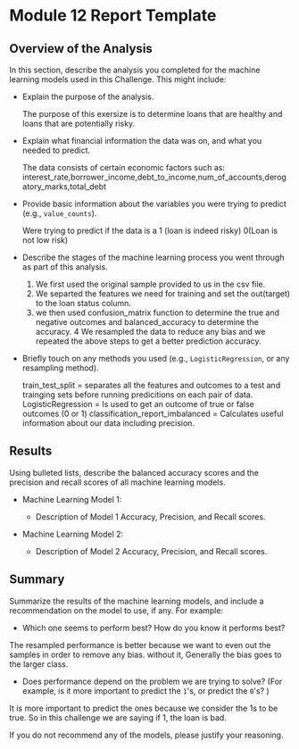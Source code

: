 # Module 12 Report Template

## Overview of the Analysis

In this section, describe the analysis you completed for the machine learning models used in this Challenge. This might include:

* Explain the purpose of the analysis.

    The purpose of this exersize is to determine loans that are healthy and loans that are potentially risky.

* Explain what financial information the data was on, and what you needed to predict.

    The data consists of certain economic factors such as:
    interest_rate,borrower_income,debt_to_income,num_of_accounts,derogatory_marks,total_debt


* Provide basic information about the variables you were trying to predict (e.g., `value_counts`).

  Were trying to predict if the data is a 1 (loan is indeed risky) 0(Loan is not low risk)



* Describe the stages of the machine learning process you went through as part of this analysis.

  1. We first used the original sample provided to us in the csv file. 
  2. We separted the features we need for training and set the out(target) to the loan status column.
  3. we then used confusion_matrix function to determine the true and negative outcomes and balanced_accuracy to determine the accuracy.
  4  We resampled the data to reduce any bias and we repeated the above steps to get a better prediction accuracy.


* Briefly touch on any methods you used (e.g., `LogisticRegression`, or any resampling method).

  train_test_split = separates all the features and outcomes to a test and trainging sets before running predicitions on each pair of data.
  LogisticRegression = Is used to get an outcome of true or false outcomes (0 or 1)
  classification_report_imbalanced = Calculates useful information about our data including precision.




## Results

Using bulleted lists, describe the balanced accuracy scores and the precision and recall scores of all machine learning models.

* Machine Learning Model 1:
  * Description of Model 1 Accuracy, Precision, and Recall scores.
  



* Machine Learning Model 2:
  * Description of Model 2 Accuracy, Precision, and Recall scores.

  

## Summary

Summarize the results of the machine learning models, and include a recommendation on the model to use, if any. For example:
* Which one seems to perform best? How do you know it performs best?

The resampled performance is better because we want to even out the samples in order to remove any bias.  without it, Generally the bias goes to the larger class.

* Does performance depend on the problem we are trying to solve? (For example, is it more important to predict the `1`'s, or predict the `0`'s? )

It is more important to predict the ones because we consider the 1s to be true.  So in this challenge we are saying if 1, the loan is bad.

If you do not recommend any of the models, please justify your reasoning.
